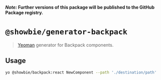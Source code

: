 **_Note:_ Further versions of this package will be published to the GitHub Package registry.**

# `@showbie/generator-backpack`

> [Yeoman](https://yeoman.io/) generator for Backpack components.

## Usage

```sh
yo @showbie/backpack:react NewComponent --path './destination/path'
```
